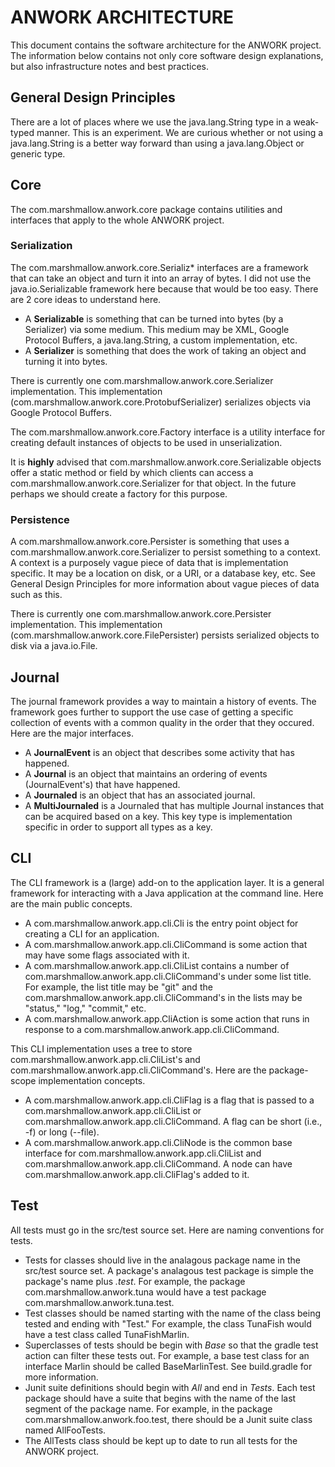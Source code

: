 # ANWORK ARCHITECTURE

This document contains the software architecture for the ANWORK project. The information below
contains not only core software design explanations, but also infrastructure notes and best
practices.

## General Design Principles

There are a lot of places where we use the java.lang.String type in a weak-typed manner. This is an
experiment. We are curious whether or not using a java.lang.String is a better way forward than
using a java.lang.Object or generic type.

## Core

The com.marshmallow.anwork.core package contains utilities and interfaces that apply to the whole
ANWORK project.

### Serialization

The com.marshmallow.anwork.core.Serializ* interfaces are a framework that can take an object and
turn it into an array of bytes. I did not use the java.io.Serializable framework here because that
would be too easy. There are 2 core ideas to understand here.
- A **Serializable** is something that can be turned into bytes (by a Serializer) via some medium.
  This medium may be XML, Google Protocol Buffers, a java.lang.String, a custom implementation, etc.
- A **Serializer** is something that does the work of taking an object and turning it into bytes.

There is currently one com.marshmallow.anwork.core.Serializer implementation. This implementation
(com.marshmallow.anwork.core.ProtobufSerializer) serializes objects via Google Protocol Buffers.

The com.marshmallow.anwork.core.Factory interface is a utility interface for creating default
instances of objects to be used in unserialization.

It is **highly** advised that com.marshmallow.anwork.core.Serializable objects offer a static method
or field by which clients can access a com.marshmallow.anwork.core.Serializer for that object. In
the future perhaps we should create a factory for this purpose.

### Persistence

A com.marshmallow.anwork.core.Persister is something that uses a
com.marshmallow.anwork.core.Serializer to persist something to a context. A context is a purposely
vague piece of data that is implementation specific. It may be a location on disk, or a URI, or a
database key, etc. See General Design Principles for more information about vague pieces of data
such as this.

There is currently one com.marshmallow.anwork.core.Persister implementation. This implementation
(com.marshmallow.anwork.core.FilePersister) persists serialized objects to disk via a java.io.File.

## Journal

The journal framework provides a way to maintain a history of events. The framework goes further to
support the use case of getting a specific collection of events with a common quality in the order
that they occured. Here are the major interfaces.
- A **JournalEvent** is an object that describes some activity that has happened.
- A **Journal** is an object that maintains an ordering of events (JournalEvent's) that have
  happened.
- A **Journaled** is an object that has an associated journal.
- A **MultiJournaled** is a Journaled that has multiple Journal instances that can be acquired based
  on a key. This key type is implementation specific in order to support all types as a key.

## CLI

The CLI framework is a (large) add-on to the application layer. It is a general framework for
interacting with a Java application at the command line. Here are the main public concepts.
- A com.marshmallow.anwork.app.cli.Cli is the entry point object for creating a CLI for an
  application.
- A com.marshmallow.anwork.app.cli.CliCommand is some action that may have some flags associated
  with it.
- A com.marshmallow.anwork.app.cli.CliList contains a number of
  com.marshmallow.anwork.app.cli.CliCommand's under some list title. For example, the list title
  may be "git" and the com.marshmallow.anwork.app.cli.CliCommand's in the lists may be "status,"
  "log," "commit," etc.
- A com.marshmallow.anwork.app.CliAction is some action that runs in response to a
  com.marshmallow.anwork.app.cli.CliCommand.

This CLI implementation uses a tree to store com.marshmallow.anwork.app.cli.CliList's and
com.marshmallow.anwork.app.cli.CliCommand's. Here are the package-scope implementation concepts.
- A com.marshmallow.anwork.app.cli.CliFlag is a flag that is passed to a
  com.marshmallow.anwork.app.cli.CliList or com.marshmallow.anwork.app.cli.CliCommand. A flag can
  be short (i.e., -f) or long (--file).
- A com.marshmallow.anwork.app.cli.CliNode is the common base interface for
  com.marshmallow.anwork.app.cli.CliList and com.marshmallow.anwork.app.cli.CliCommand. A node can
  have com.marshmallow.anwork.app.cli.CliFlag's added to it.

## Test

All tests must go in the src/test source set. Here are naming conventions for tests.
- Tests for classes should live in the analagous package name in the src/test source set. A
  package's analagous test package is simple the package's name plus *.test*. For example, the
  package com.marshmallow.anwork.tuna would have a test package com.marshmallow.anwork.tuna.test.
- Test classes should be named starting with the name of the class being tested and ending with
  "Test." For example, the class TunaFish would have a test class called TunaFishMarlin.
- Superclasses of tests should be begin with *Base* so that the gradle test action can filter these
  tests out. For example, a base test class for an interface Marlin should be called BaseMarlinTest.
  See build.gradle for more information.
- Junit suite definitions should begin with *All* and end in *Tests*. Each test package should have
  a suite that begins with the name of the last segment of the package name. For example, in the
  package com.marshmallow.anwork.foo.test, there should be a Junit suite class named AllFooTests.
- The AllTests class should be kept up to date to run all tests for the ANWORK project.
